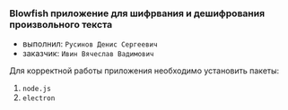 ### Blowfish приложение для шифрвания и дешифрования произвольного текста

* выполнил: `Русинов Денис Сергеевич`
* заказчик: `Ивин Вячеслав Вадимович`

Для корректной работы приложения необходимо установить пакеты:
1. `node.js`
2. `electron`
